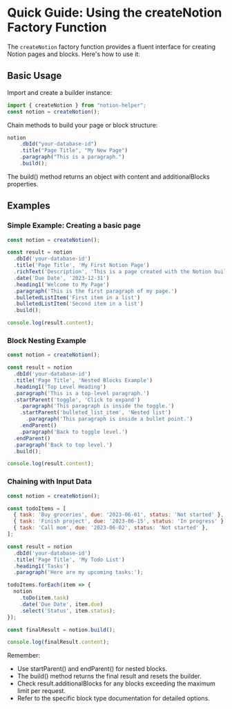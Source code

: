 # Quick Guide: Using the createNotion Factory Function

The `createNotion` factory function provides a fluent interface for creating Notion pages and blocks. Here's how to use it:

## Basic Usage

Import and create a builder instance:

```javascript
import { createNotion } from "notion-helper";
const notion = createNotion();
```

Chain methods to build your page or block structure:

```js
notion
    .dbId("your-database-id")
    .title("Page Title", "My New Page")
    .paragraph("This is a paragraph.")
    .build();
```

The build() method returns an object with content and additionalBlocks properties.

## Examples

### Simple Example: Creating a basic page

```js
const notion = createNotion();

const result = notion
  .dbId('your-database-id')
  .title('Page Title', 'My First Notion Page')
  .richText('Description', 'This is a page created with the Notion builder.')
  .date('Due Date', '2023-12-31')
  .heading1('Welcome to My Page')
  .paragraph('This is the first paragraph of my page.')
  .bulletedListItem('First item in a list')
  .bulletedListItem('Second item in a list')
  .build();

console.log(result.content);
```

### Block Nesting Example

```js
const notion = createNotion();

const result = notion
  .dbId('your-database-id')
  .title('Page Title', 'Nested Blocks Example')
  .heading1('Top Level Heading')
  .paragraph('This is a top-level paragraph.')
  .startParent('toggle', 'Click to expand')
    .paragraph('This paragraph is inside the toggle.')
    .startParent('bulleted_list_item', 'Nested list')
      .paragraph('This paragraph is inside a bullet point.')
    .endParent()
    .paragraph('Back to toggle level.')
  .endParent()
  .paragraph('Back to top level.')
  .build();

console.log(result.content);
```

### Chaining with Input Data

```js
const notion = createNotion();

const todoItems = [
  { task: 'Buy groceries', due: '2023-06-01', status: 'Not started' },
  { task: 'Finish project', due: '2023-06-15', status: 'In progress' },
  { task: 'Call mom', due: '2023-06-02', status: 'Not started' },
];

const result = notion
  .dbId('your-database-id')
  .title('Page Title', 'My Todo List')
  .heading1('Tasks')
  .paragraph('Here are my upcoming tasks:');

todoItems.forEach(item => {
  notion
    .toDo(item.task)
    .date('Due Date', item.due)
    .select('Status', item.status);
});

const finalResult = notion.build();

console.log(finalResult.content);
```

Remember:

- Use startParent() and endParent() for nested blocks.
- The build() method returns the final result and resets the builder.
- Check result.additionalBlocks for any blocks exceeding the maximum limit per request.
- Refer to the specific block type documentation for detailed options.
